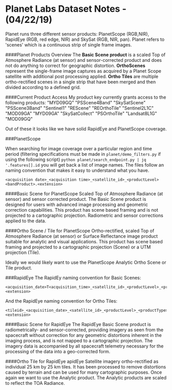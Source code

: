 # Planet Labs Dataset Notes - (04/22/19)
Planet runs three different sensor products: PlanetScope (RGB,NIR), RapidEye (RGB, red edge, NIR) and SkySat (RGB, NIR, pan). Planet refers to 'scenes' which is a continuous strip of single frame images.

####Planet Products Overview
The **Basic Scene product** is a scaled Top of Atmosphere Radiance (at sensor) and sensor-corrected product and does not do anything to correct for geographic distortion. **OrthoScenes** represent the single-frame image captures as acquired by a Planet Scope satellite with additional post processing applied. **Ortho Tiles** are multiple ortho-rectified scenes in a single strip that have been merged and then divided according to a defined grid.

####Current Product Access
My product key currently grants access to the following products:
"MYD09GQ"
"PSScene4Band"
"SkySatScene"
"PSScene3Band"
"Sentinel1"
"REScene"
"REOrthoTile"
"Sentinel2L1C"
"MOD09GA"
"MYD09GA"
"SkySatCollect"
"PSOrthoTile"
"Landsat8L1G"
"MOD09GQ"

Out of these it looks like we have solid RapidEye and PlanetScope coverage.

###PlanetScope

When searching for image coverage over a particular region and time period (filtering specifications must be made in `planet/demo_filters.py` if using the following script) `python planet/search_endpoint.py | jq '.features[].id` you will get back a list of image names. The files follow an naming convention that makes it easy to understand what you have.

```
<acquisition date>_<acquisition time>_<satellite_id>_<productLevel><bandProduct>.<extension>
```

####Basic Scene for PlanetScope
Scaled Top of Atmosphere Radiance (at sensor) and sensor corrected product. The Basic Scene product is designed for users with advanced image processing and geometric correction capabilities. This product has scene based framing and is not projected to a cartographic projection. Radiometric and sensor corrections applied to the data.

####Ortho Scene / Tile for PlanetScope
Ortho-rectified, scaled Top of Atmosphere Radiance (at sensor) or Surface Reflectance image product suitable for analytic and visual applications. This product has scene based framing and projected to a cartographic projection (Scene) or a UTM projection (Tile).

Ideally we would likely want to use the PlanetScope Analytic Ortho Scene or Tile product.

###RapidEye
The RapidEy naming convention for Basic Scenes:
```
<acquisition_date>T<acquisition_time>_<satellite_id>_<productLevel>_<productType>.<extension>
```
And the RapidEye naming convention for Ortho Tiles:
```
<tileid>_<acquisition_date>_<satellite_id>_<productLevel>_<productType>.<extension>
```

####Basic Scene for RapidEye
The RapidEye Basic Scene product is radiometrically- and sensor-corrected, providing imagery as seen from the spacecraft without correction for any geometric distortions inherent in the imaging process, and is not mapped to a cartographic projection. The imagery data is accompanied by all spacecraft telemetry necessary for the processing of the data into a geo-corrected form.

####Ortho Tile for RapidEye
apidEye Satellite imagery ortho-rectified as individual 25 km by 25 km tiles. It has been processed to remove distortions caused by terrain and can be used for many cartographic purposes. Once again we want to use the Analytic product. The Analytic products are scaled to reflect the TOA Radiance.
